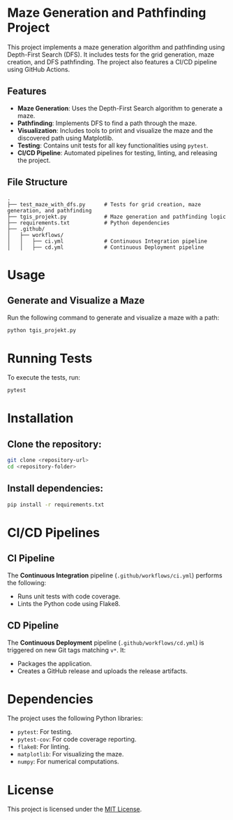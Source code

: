 # Maze Generation and Pathfinding Project

This project implements a maze generation algorithm and pathfinding using Depth-First Search (DFS). It includes tests for the grid generation, maze creation, and DFS pathfinding. The project also features a CI/CD pipeline using GitHub Actions.

## Features

- **Maze Generation**: Uses the Depth-First Search algorithm to generate a maze.
- **Pathfinding**: Implements DFS to find a path through the maze.
- **Visualization**: Includes tools to print and visualize the maze and the discovered path using Matplotlib.
- **Testing**: Contains unit tests for all key functionalities using `pytest`.
- **CI/CD Pipeline**: Automated pipelines for testing, linting, and releasing the project.

## File Structure

```plaintext
.
├── test_maze_with_dfs.py      # Tests for grid creation, maze generation, and pathfinding
├── tgis_projekt.py            # Maze generation and pathfinding logic
├── requirements.txt           # Python dependencies
├── .github/
│   ├── workflows/
│   │   ├── ci.yml             # Continuous Integration pipeline
│   │   ├── cd.yml             # Continuous Deployment pipeline
```

# Usage

## Generate and Visualize a Maze
Run the following command to generate and visualize a maze with a path:

```bash
python tgis_projekt.py
```

# Running Tests

To execute the tests, run:

```bash
pytest
```

# Installation

## Clone the repository:
```bash
git clone <repository-url>
cd <repository-folder>
```

## Install dependencies:
```bash
pip install -r requirements.txt
```

# CI/CD Pipelines

## CI Pipeline
The **Continuous Integration** pipeline (`.github/workflows/ci.yml`) performs the following:
- Runs unit tests with code coverage.
- Lints the Python code using Flake8.

## CD Pipeline
The **Continuous Deployment** pipeline (`.github/workflows/cd.yml`) is triggered on new Git tags matching `v*`. It:
- Packages the application.
- Creates a GitHub release and uploads the release artifacts.

# Dependencies

The project uses the following Python libraries:

- `pytest`: For testing.
- `pytest-cov`: For code coverage reporting.
- `flake8`: For linting.
- `matplotlib`: For visualizing the maze.
- `numpy`: For numerical computations.

# License

This project is licensed under the [MIT License](LICENSE).
